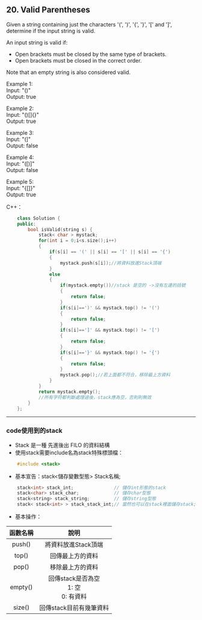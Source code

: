 ## 20. Valid Parentheses

Given a string containing just the characters '(', ')', '{', '}', '[' and ']', determine if the input string is valid.  
  
An input string is valid if:  
  
- Open brackets must be closed by the same type of brackets.
- Open brackets must be closed in the correct order.  
  
Note that an empty string is also considered valid.

Example 1:  
Input: "()"  
Output: true  

Example 2:  
Input: "()[]{}"  
Output: true  

Example 3:  
Input: "(]"  
Output: false  

Example 4:  
Input: "([)]"  
Output: false  

Example 5:  
Input: "{[]}"  
Output: true  


C++：  
```c++
    class Solution {
	public:
		bool isValid(string s) {
			stack< char > mystack;
			for(int i = 0;i<s.size();i++)
			{
				if(s[i] == '(' || s[i] == '[' || s[i] == '{')
				{
					mystack.push(s[i]);//將資料放進Stack頂端
				}
				else
				{
					if(mystack.empty())//stack 是空的 ->沒有左邊的括號
					{
						return false;
					}
					if(s[i]==')' && mystack.top() != '(')
					{
						return false;
					}
					if(s[i]==']' && mystack.top() != '[')
					{
						return false;
					}
					if(s[i]=='}' && mystack.top() != '{')
					{
						return false;
					}
					mystack.pop();//若上面都不符合，移除最上方資料
				}
			}
			return mystack.empty();
			//所有字符都判斷處理過後，stack應為空，否則則無效
		}
	};
```

---  

### code使用到的stack

- Stack 是一種 先進後出 FILO 的資料結構  
- 使用stack需要include名為stack特殊標頭檔：  
```c++
	#include <stack>
```
- 基本宣告：stack<儲存變數型態>  Stack名稱; 
```c++
	stack<int> stack_int;               // 儲存int形態的stack
	stack<char> stack_char;             // 儲存char型態
	stack<string> stack_string;         // 儲存string型態
	stack< stack<int> > stack_stack_int;// 當然也可以在stack裡面儲存stack;
```
- 基本操作：

| 函數名稱| 說明 |
| :-------------:|:-------------:|
| push()| 將資料放進Stack頂端 |
| top() | 回傳最上方的資料 |
| pop() | 移除最上方的資料 |
| empty() | 回傳stack是否為空 <br> 1: 空 </br> 0: 有資料 |
| size() | 回傳stack目前有幾筆資料 |


